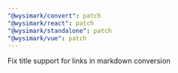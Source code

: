 ```yaml
---
"@wysimark/convert": patch
"@wysimark/react": patch
"@wysimark/standalone": patch
"@wysimark/vue": patch
---
```


Fix title support for links in markdown conversion
